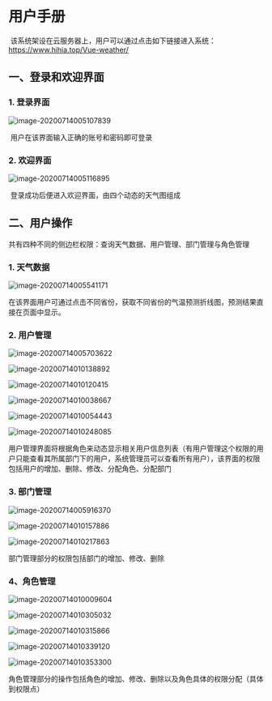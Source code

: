 # 用户手册

​	该系统架设在云服务器上，用户可以通过点击如下链接进入系统：https://www.hihia.top/Vue-weather/

## 一、登录和欢迎界面

### 1. 登录界面

![image-20200714005107839](http://image.hihia.top/Screenshot/20200714005109.png)

​	用户在该界面输入正确的账号和密码即可登录

### 2. 欢迎界面

![image-20200714005116895](http://image.hihia.top/Screenshot/20200714005118.png)

​	登录成功后便进入欢迎界面，由四个动态的天气图组成

## 二、用户操作

​	共有四种不同的侧边栏权限：查询天气数据、用户管理、部门管理与角色管理

### 1. 天气数据

![image-20200714005541171](http://image.hihia.top/Screenshot/20200714005542.png)

在该界面用户可通过点击不同省份，获取不同省份的气温预测折线图，预测结果直接在页面中显示。

### 2. 用户管理

![image-20200714005703622](http://image.hihia.top/Screenshot/20200714005705.png)

![image-20200714010138892](http://image.hihia.top/Screenshot/20200714010141.png)

![image-20200714010120415](http://image.hihia.top/Screenshot/20200714010121.png)

![image-20200714010038667](http://image.hihia.top/Screenshot/20200714010040.png)

![image-20200714010054443](http://image.hihia.top/Screenshot/20200714010056.png)

![image-20200714010248085](http://image.hihia.top/Screenshot/20200714010250.png)

用户管理界面将根据角色来动态显示相关用户信息列表（有用户管理这个权限的用户只能查看其所属部门下的用户，系统管理员可以查看所有用户），该界面的权限包括用户的增加、删除、修改、分配角色、分配部门

### 3. 部门管理

![image-20200714005916370](http://image.hihia.top/Screenshot/20200714005917.png)

![image-20200714010157886](http://image.hihia.top/Screenshot/20200714010522.png)

![image-20200714010217863](http://image.hihia.top/Screenshot/20200714010219.png)

部门管理部分的权限包括部门的增加、修改、删除

### 4、角色管理

![image-20200714010009604](http://image.hihia.top/Screenshot/20200714010011.png)

![image-20200714010305032](http://image.hihia.top/Screenshot/20200714010307.png)

![image-20200714010315866](http://image.hihia.top/Screenshot/20200714010324.png)

![image-20200714010339120](http://image.hihia.top/Screenshot/20200714010340.png)

![image-20200714010353300](http://image.hihia.top/Screenshot/20200714010355.png)

角色管理部分的操作包括角色的增加、修改、删除以及角色具体的权限分配（具体到权限点）